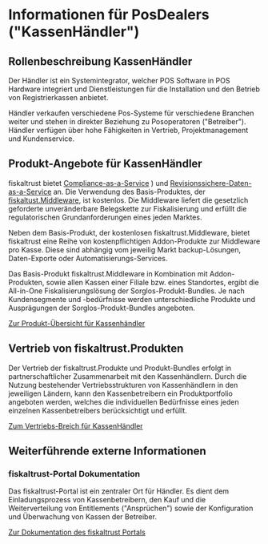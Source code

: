 # Informationen für PosDealers ("KassenHändler")

## Rollenbeschreibung KassenHändler

Der Händler ist ein Systemintegrator, welcher POS Software in POS Hardware integriert und Dienstleistungen für die Installation und den Betrieb von Registrierkassen anbietet.  

Händler verkaufen verschiedene Pos-Systeme für verschiedene Branchen weiter und stehen in direkter Beziehung zu Posoperatoren ("Betreiber"). Händler verfügen über hohe Fähigkeiten in Vertrieb, Projektmanagement und Kundenservice.

## Produkt-Angebote für KassenHändler

fiskaltrust bietet [Compliance-as-a-Service](../product-service-description/overview.md) ) und [Revisionssichere-Daten-as-a-Service](../product-service-description/overview.md) an. Die Verwendung des Basis-Produktes, der [fiskaltust.Middleware](../product-service-description/compliance-as-a-service/produkte/4445-0003-lokal-installierte-middleware.md), ist kostenlos. Die Middleware liefert die gesetzlich geforderte unveränderbare Belegskette zur Fiskalisierung und erfüllt die regulatorischen Grundanforderungen eines jeden Marktes.

Neben dem Basis-Produkt, der kostenlosen fiskaltrust.Middleware, bietet fiskaltrust eine Reihe von kostenpflichtigen Addon-Produkte zur Middleware pro Kasse. Diese sind abhängig vom jeweilig Markt backup-Lösungen, Daten-Exporte oder Automatisierungs-Services. 

Das Basis-Produkt fiskaltrust.Middleware in Kombination mit Addon-Produkten, sowie allen Kassen einer Filiale bzw. eines Standortes, ergibt die All-in-One Fiskalisierungslösung der Sorglos-Produkt-Bundles. Je nach Kundensegmente und -bedürfnisse werden unterschiedliche Produkte und Ausprägungen der Sorglos-Produkt-Bundles angeboten.

[Zur Produkt-Übersicht für Kassenhändler](01-produkt-angebote/overview.md)

## Vertrieb von fiskaltrust.Produkten

Der Vertrieb der fiskaltrust.Produkte und Produkt-Bundles erfolgt in partnerschaftlicher Zusammenarbeit mit den Kassenhändlern. Durch die Nutzung bestehender Vertriebsstrukturen von Kassenhändlern in den jeweiligen Ländern, kann den Kassenbetreibern ein Produktportfolio angeboten werden, welches die individuellen Bedürfnisse eines jeden einzelnen Kassenbetreibers berücksichtigt und erfüllt.

[Zum Vertriebs-Breich für KassenHändler](vertriebsmodell.md)

## Weiterführende externe Informationen

### fiskaltrust-Portal Dokumentation

Das fiskaltrust-Portal ist ein zentraler Ort für Händler. Es dient dem Einladungsprozess von Kassenbetreibern, den Kauf und die Weiterverteilung von Entitlements ("Ansprüchen") sowie der Konfiguration und Überwachung von Kassen der Betreiber. 

[Zur Dokumentation des fiskaltrust Portals](https://github.com/fiskaltrust/portal-manual-doc)

